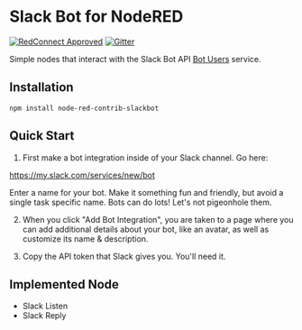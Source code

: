 # Slack Bot for NodeRED

[![RedConnect Approved](https://img.shields.io/badge/RedConnect-Approved-brightgreen.svg?style=flat)](https://www.redconnect.io/addons) [![Gitter](https://img.shields.io/gitter/room/badges/shields.svg)](https://gitter.im/redconnect-io/redconnect)

Simple nodes that interact with the Slack Bot API [Bot Users](https://api.slack.com/bot-users) service.

## Installation

`npm install node-red-contrib-slackbot`

## Quick Start

1) First make a bot integration inside of your Slack channel. Go here:

https://my.slack.com/services/new/bot

Enter a name for your bot. Make it something fun and friendly, but avoid a single task specific name. Bots can do lots! Let's not pigeonhole them.

2) When you click "Add Bot Integration", you are taken to a page where you can add additional details about your bot, like an avatar, as well as customize its name & description.

3) Copy the API token that Slack gives you. You'll need it.

## Implemented Node

 * Slack Listen
 * Slack Reply
